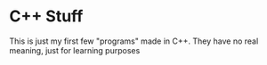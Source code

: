 C++ Stuff
=========
This is just my first few "programs" made in C++. They have no real meaning, just for learning purposes
